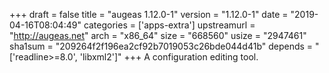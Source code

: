 +++
draft = false
title = "augeas 1.12.0-1"
version = "1.12.0-1"
date = "2019-04-16T08:04:49"
categories = ['apps-extra']
upstreamurl = "http://augeas.net"
arch = "x86_64"
size = "668560"
usize = "2947461"
sha1sum = "209264f2f196ea2cf92b7019053c26bde044d41b"
depends = "['readline>=8.0', 'libxml2']"
+++
A configuration editing tool.